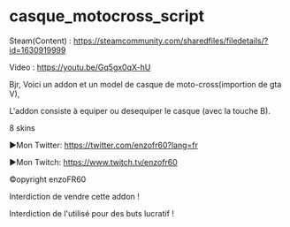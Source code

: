 # casque_motocross_script
Steam(Content) : https://steamcommunity.com/sharedfiles/filedetails/?id=1630919999

Video : https://youtu.be/Gq5gx0qX-hU

Bjr, Voici un addon et un model de casque de moto-cross(importion de gta V),

L'addon consiste à equiper ou desequiper le casque (avec la touche B).

8 skins

►Mon Twitter: https://twitter.com/enzofr60?lang=fr

►Mon Twitch: https://www.twitch.tv/enzofr60

©opyright enzoFR60 

Interdiction de vendre cette addon !

Interdiction de l'utilisé pour des buts lucratif !
